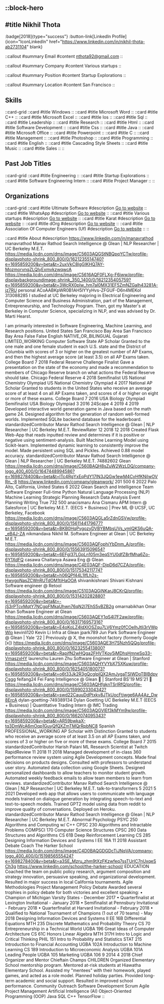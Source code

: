 ::block-hero
---
#title
Nikhil Thota
---

:badge[2018]{type="success"}
:button-link[LinkedIn Profile]{icon="IconLinkedIn" href="https://www.linkedin.com/in/nikhil-thota-ab2731104" blank}

::callout
#summary
Email
#content
nthota92@gmail.com
::

::callout
#summary
Company
#content
Various startups
::

::callout
#summary
Position
#content
Startup Explorations
::

::callout
#summary
Location
#content
San Francisco
::

## Skills
::card-grid
::card
#title
Windows
::
::card
#title
Microsoft Word
::
::card
#title
C++
::
::card
#title
Microsoft Excel
::
::card
#title
Ios
::
::card
#title
Sql
::
::card
#title
Leadership
::
::card
#title
Research
::
::card
#title
Html
::
::card
#title
Software Development
::
::card
#title
Css
::
::card
#title
Java
::
::card
#title
Microsoft Office
::
::card
#title
Powerpoint
::
::card
#title
C
::
::card
#title
Management
::
::card
#title
Photoshop
::
::card
#title
Programming
::
::card
#title
English
::
::card
#title
Cascading Style Sheets
::
::card
#title
Music
::
::card
#title
Sales
::
::

## Past Job Titles
::card-grid
::card
#title
Engineering
::
::card
#title
Startup Explorations
::
::card
#title
Software Engineering Intern
::
::card
#title
Project Manager
::
::

## Organizations
::card-grid
::card
#title
Ultimate Software
#description
[Go to website](ultimatesoftware.com)
::
::card
#title
WhatsApp
#description
[Go to website](whatsapp.com)
::
::card
#title
Various startups
#description
[Go to website](variousstartups.com)
::
::card
#title
Karat
#description
[Go to website](trykarat.com)
::
::card
#title
dOrg
#description
[Go to website](dorg.tech)
::
::card
#title
Association Of Computer Engineers (Uf)
#description
[Go to website](gatorace.org)
::
::

::card
#title
About
#description
https://www.linkedin.com/in/manavrathod manavrathod Manav Rathod Search Intelligence @ Glean | NLP Researcher | UC Berkeley M.E.T. https://media.licdn.com/dms/image/C5603AQGStNBQpqYCTw/profile-displayphoto-shrink_800_800/0/1621235514740?e=1695859200&v=beta&t=2uxVkC8lgGIKHQ7AY-MozmorvnqZLQIyExmvkzwqwcA https://media.licdn.com/dms/image/C5616AQF0FLXg-F6iww/profile-displaybackgroundimage-shrink_350_1400/0/1621235405759?e=1695859200&v=beta&t=3WcRX0pIw_hm7aI0MX31EF5ZmNZGalh43281A-jz7RU personal ACoAABKpWR0B1AH5lYYyHvs-ZFGUF-D6n4MEKoI 313088285 I studied at UC Berkeley majoring in Electrical Engineering and Computer Science and Business Administration, part of the Management, Entrepreneurship, and Technology Program. Then, got my Master's at Berkeley in Computer Science, specializing in NLP, and was advised by Dr. Marti Hearst.

I am primarily interested in Software Engineering, Machine Learning, and Research positions. United States San Francisco Bay Area San Francisco Bay Area False False English NATIVE_OR_BILINGUAL Gujarati LIMITED_WORKING Computer Software State AP Scholar Granted to the one male and one female student in each U.S. state and the District of Columbia with scores of 3 or higher on the greatest number of AP Exams, and then the highest average score (at least 3.5) on all AP Exams taken. College Board 7 2018 Federal Reserve Challenge Finalist Gave a presentation on the state of the economy and made a recommendation to members of Chicago Reserve branch on what actions the Federal Reserve should take. Chicago Federal Reserve 4 2018 Semifinalist US National Chemistry Olympiad US National Chemistry Olympiad 4 2017 National AP Scholar Granted to students in the United States who receive an average score of at least 4 on all AP Exams taken, and scores of 4 or higher on eight or more of these exams. College Board 7 2016 USA Biology Olympiad Semifinalist USA Biology Olympiad  3 2016 24Scape 4 2019 4 2019 Developed interactive world generation game in Java based on the math game 24. Designed algorithm for the generation of random well-formed worlds. Implemented SQLite backend database for the leaderboard. standardizedContributor Manav Rathod Search Intelligence @ Glean | NLP Researcher | UC Berkeley M.E.T. ReviewRater 12 2018 12 2018 Created Flask Web-App that reads inputted review and determines if it is positive or negative using sentiment-analysis. Built Machine Learning Model using Scikit-learn. Implemented dynamic learning to consistently improve the model. Made persistent using SQL and Pickles. Achieved 0.88 model accuracy. standardizedContributor Manav Rathod Search Intelligence @ Glean | NLP Researcher | UC Berkeley M.E.T. 74882602 Glean https://media.licdn.com/dms/image/C560BAQH8sZuW2WzLDQ/company-logo_400_400/0/1647448994586?e=1698278400&v=beta&t=lTc4RgYxEqPdY17lN3JQGw1ewM4CvHfKNilwOVRn_-8 https://www.linkedin.com/company/gleanwork/ 201 500 6 2022 Palo Alto, California, United States 6 2022 Glean Search and Intelligence Team Software Engineer Full-time Python Natural Language Processing (NLP) Machine Learning Strategic Planning Research Data Analysis Event Planning Writing True 732 500 anacismaru Ana Cismaru APM Intern @ Salesforce | UC Berkeley M.E.T. (EECS + Business) | Prev ML @ UCSF, UC Berkeley, Facebook https://media.licdn.com/dms/image/C5603AQGLa5rZdnGSVw/profile-displayphoto-shrink_800_800/0/1561144179677?e=1695859200&v=beta&t=BKB0HqPvgozyDVBYBMbsUVs_ymlQKS6uQA-_eB4J-ZA nikmandava Nikhil M. Software Engineer at Glean | UC Berkeley M.E.T. https://media.licdn.com/dms/image/C5603AQFophiYbDnm_A/profile-displayphoto-shrink_800_800/0/1556391509654?e=1695859200&v=beta&t=6EFgl37LGpLn105m3eqSYU0dfZ8rfMha6Zo-6Y1XdFQ casawa Chaitanya Asawa Eng @ Glean https://media.licdn.com/dms/image/C4E03AQF-DjpD6d7CZA/profile-displayphoto-shrink_800_800/0/1517534211774?e=1695859200&v=beta&t=h06QPf44L1IfLh2s-HwygoNasZCWnRUTdOM1tiHaOOA shivanikishnani Shivani  Kishnani Software engineer @ Retool https://media.licdn.com/dms/image/C5103AQGiNKarJ8CKrQ/profile-displayphoto-shrink_800_800/0/1531420282880?e=1695859200&v=beta&t=-jS3rPTcvMqtY7NCgpFMkaUhwn76qN2I7EhS5vBZB2g omarnabikhan Omar Khan Software Engineer at Glean https://media.licdn.com/dms/image/C5603AQEY1qS4l7F2aw/profile-displayphoto-shrink_800_800/0/1631716957316?e=1695859200&v=beta&t=E4oKoLZ4IdXlOSZqu7LV6Ymz0fCOeIhJtIi3rVWpWlo kevinli120 Kevin Li Infra at Glean jpark789 Jun Park Software Engineer @ Glean | Yale ‘22 | Previously @ X, the moonshot factory (formerly Google [x]) https://media.licdn.com/dms/image/C5603AQE3H7SNzh5QQg/profile-displayphoto-shrink_800_800/0/1623255413800?e=1695859200&v=beta&t=RapjfN2wHQga2FHVTKoy5jMDhsHmneSq33-VmaszxHY laurenzhu Lauren Zhu Software Engineer at Glean | Stanford https://media.licdn.com/dms/image/C5603AQHYVYbX75XKuw/profile-displayphoto-shrink_800_800/0/1625405180073?e=1695859200&v=beta&t=o6t33Jk2R3gQcglpIQX2AmJygaTSIWDoTBlBdpvCsgg feifang24 Fei Fang Intelligence @ Glean 🔎 | Stanford BS'19 MS'21 🌲 https://media.licdn.com/dms/image/C5603AQHfgknTSrIRfQ/profile-displayphoto-shrink_800_800/0/1599023304342?e=1695859200&v=beta&t=swd22CauuDdPtxkv8JTkUocFtjwge6AA4Az_Dw8ErcA dylan-goetting-749389134 Dylan Goetting UC Berkeley M.E.T (EECS + Business) | Quantitative Trading Intern @ IMC Trading https://media.licdn.com/dms/image/C5603AQGVlEf3kMYm9w/profile-displayphoto-shrink_800_800/0/1662074095343?e=1695859200&v=beta&t=AR59bwkaX-tq3DmWcA6mOqp1GuyQfQXZmTMQrRpbNC8 Spanish PROFESSIONAL_WORKING AP Scholar with Distinction Granted to students who receive an average score of at least 3.5 on all AP Exams taken, and scores of 3 or higher on five or more of these exams. College Board 7 2015 standardizedContributor Harish Palani ML Research Scientist at Twitch RapidReview 11 2018 11 2018 Managed development of in-class 360 performance review system using Agile Development concepts. Made final decisions on products designs. Consulted with professors to understand user story. Automated data collection using Google Sheets. Designed personalized dashboards to allow teachers to monitor student growth. Automated weekly feedback emails to allow team members to learn from reviews. standardizedContributor Manav Rathod Search Intelligence @ Glean | NLP Researcher | UC Berkeley M.E.T. talk-to-transformers 5 2021 5 2021 Developed web app that allows users to communicate with language models trained on dialogue generation by integrating speech-to-text and text-to-speech models. Trained GPT2 model using data from reddit to improve quality of conversations. Deployed on Heroku. standardizedContributor Manav Rathod Search Intelligence @ Glean | NLP Researcher | UC Berkeley M.E.T. Abnormal Psychology PSYC 250 Algorithms and Computing w/ C++ CPSC 230 Algorithms and Intractable Problems COMPSCI 170 Computer Science Structures CPSC 260 Data Structures and Algorithms CS 61B Deep Reinforcement Learning CS 285 Designing Information Devices and Systems I EE 16A 11 2018 Assistant Debate Coach The Harker School https://media.licdn.com/dms/image/C4D0BAQGDGDcTiJNqVA/company-logo_400_400/0/1519856555424?e=1698278400&v=beta&t=a3SE_Mzru_zhm9tXzFKzwfeq7ssTUrlC7nUxqeSCh3g https://www.linkedin.com/school/the-harker-school/ EDUCATION Coached the team on public policy research, argument composition and strategy innovation, persuasive speaking, and organizational development. Resulted in major success in local California tournaments. Agile Methodologies Project Management Policy Debate Awarded several trophies in policy debate for both victories and excellent speaking:
• Champion of Michigan Varsity States - December 2017
• Quarterfinalist at Lexington Invitational - January 2018
• Semifinalist at Pennsbury Invitational - February 2018
• Quarterfinalist at Harvard Invitational - February 2018
• Qualified to National Tournament of Champions (1 out of 70 teams) - May 2018 Designing Information Devices and Systems II EE 16B Differential Equations MTH 235 Discrete Mathematics and Probability Theory CS 70 Entrepreneurship in a Technical World UGBA 196 Great Ideas of Computer Architecture CS 61C Honors Linear Algebra MTH 317H Intro to Logic and Critical Thinking PHIL 151 Intro to Probability and Statistics STAT 215 Introduction to Financial Accounting UGBA 102A Introduction to Machine Learning CS 189 Introduction to Microeconomic Analysis UGBA 101A Leading People UGBA 105 Marketing UGBA 106 9 2014 4 2018 Chief Organizer and Mentor Chieftain Champs CHILDREN Organized Elementary School mentorship program. Mentored at-risk students at Hiawatha Elementary School. Assisted my "mentees" with their homework, played games, and acted as a role model. Planned holiday parties. Provided long-term academic and social support. Resulted in improved school performance. Community Outreach Software Development Scrum Agile Project Management Artificial Intelligence (AI) Object-Oriented Programming (OOP) Java SQL C++ TensorFlow
::
